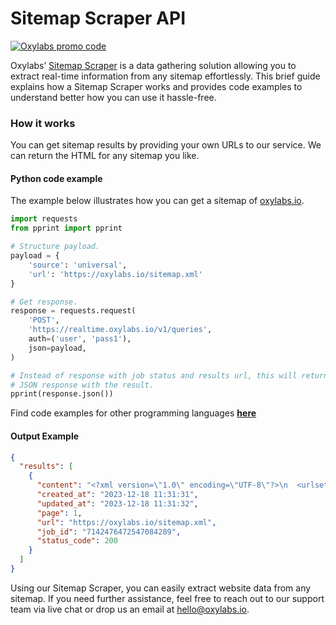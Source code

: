 # Sitemap Scraper API

[![Oxylabs promo code](https://user-images.githubusercontent.com/129506779/250792357-8289e25e-9c36-4dc0-a5e2-2706db797bb5.png)](https://oxylabs.go2cloud.org/aff_c?offer_id=7&aff_id=877&url_id=112)

Oxylabs’ [Sitemap Scraper](https://oxylabs.io/products/scraper-api/web/sitemap-scraper?utm_source=github&utm_medium=repositories&utm_campaign=product) is a data gathering solution allowing you to extract real-time information from any sitemap effortlessly. This brief guide explains how a Sitemap Scraper works and provides code examples to understand better how you can use it hassle-free.

### How it works

You can get sitemap results by providing your own URLs to our service. We can return the HTML for any sitemap you like.

#### Python code example

The example below illustrates how you can get a sitemap of [oxylabs.io](https://oxylabs.io/).

```python
import requests
from pprint import pprint

# Structure payload.
payload = {
    'source': 'universal',
    'url': 'https://oxylabs.io/sitemap.xml'
}

# Get response.
response = requests.request(
    'POST',
    'https://realtime.oxylabs.io/v1/queries',
    auth=('user', 'pass1'),
    json=payload,
)

# Instead of response with job status and results url, this will return the
# JSON response with the result.
pprint(response.json())
```
Find code examples for other programming languages [**here**](https://github.com/oxylabs/sitemap-scraper/tree/main/code%20examples)

#### Output Example
```json
{
  "results": [
    {
      "content": "<?xml version=\"1.0\" encoding=\"UTF-8\"?>\n  <urlset xmlns=\"http://www.sitemaps.org/schemas/sitemap/0.9\" ... </html>",
      "created_at": "2023-12-18 11:31:31",
      "updated_at": "2023-12-18 11:31:32",
      "page": 1,
      "url": "https://oxylabs.io/sitemap.xml",
      "job_id": "7142476472547084289",
      "status_code": 200
    }
  ]
}
```
Using our Sitemap Scraper, you can easily extract website data from any sitemap. If you need further assistance, feel free to reach out to our support team via live chat or drop us an email at hello@oxylabs.io.
